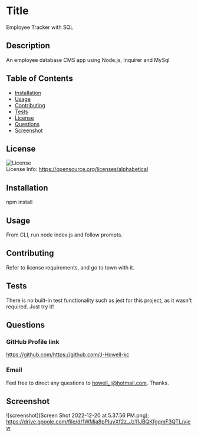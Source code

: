 
  # Title
Employee Tracker with SQL

## Description
An employee database CMS app using Node.js, Inquirer and MySql

## Table of Contents
* [Installation](#installation)
* [Usage](#usage)
* [Contributing](#contributing)
* [Tests](#tests)
* [License](#license)
* [Questions](#questions)
* [Screenshot](#screenshot)

## License
![License](https://img.shields.io/badge/license-MIT-green) <br />
License Info: https://opensource.org/licenses/alphabetical 

## Installation
npm install

## Usage
From CLI, run node index.js and follow prompts.

## Contributing
Refer to license requirements, and go to town with it.

## Tests
There is no built-in test functionality such as jest for this project, as it wasn't required. Just try it!

## Questions 
### GitHub Profile link
https://github.com/https://github.com/J-Howell-kc <br/>
### Email
Feel free to direct any questions to howell_j@hotmail.com. Thanks.

## Screenshot
![screenshot](Screen Shot 2022-12-20 at 5.37.56 PM.png); https://drive.google.com/file/d/1WMia8pPIuyXf2z_Jz11JBQKfgqmF3QTL/view